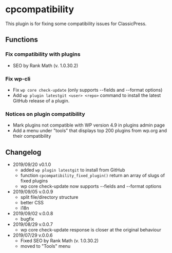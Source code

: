 # cpcompatibility
This plugin is for fixing some compatibility issues for ClassicPress.

## Functions
### Fix compatibility with plugins
* SEO by Rank Math (v. 1.0.30.2)

### Fix wp-cli 
* Fix `wp core check-update` (only supports --fields and --format options)
* Add `wp plugin latestgit <user> <repo>` command to install the latest GitHub release of a plugin.

### Notices on plugin compatibility
* Mark plugins not compatible with WP version 4.9 in plugins admin page
* Add a menu under "tools" that displays top 200 plugins from wp.org and their compatibility

## Changelog
* 2019/09/20 v0.1.0
	* added `wp plugin latestgit` to install from GitHub
	* function `cpcompatibility_fixed_plugin()` return an array of slugs of fixed plugins
	* wp core check-update now supports --fields and --format options
* 2019/09/05 v.0.0.9
   * split file/directory structure
   * better CSS
   * i18n 
* 2019/09/02 v.0.0.8
   * bugfix
* 2019/08/29 v.0.0.7
   * wp core check-update response is closer at the original behaviour
* 2019/07/29 v.0.0.6
   * Fixed SEO by Rank Math (v. 1.0.30.2)
   * moved to "Tools" menu
